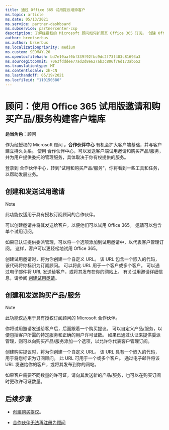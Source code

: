 ```yaml
---
title: 通过 Office 365 试用提议增添客户
ms.topic: article
ms.date: 05/13/2021
ms.service: partner-dashboard
ms.subservice: partnercenter-csp
description: 了解经授权的 Microsoft 顾问如何扩展其 Office 365 订阅。 创建 Office 365 试用邀请并将其发送到客户端购买产品/服务。
author: brentserbus
ms.author: brserbus
ms.localizationpriority: medium
ms.custom: SEOMAY.20
ms.openlocfilehash: bd7e10aaf0bf339f92fbc9dc2f73f403c81693a3
ms.sourcegitcommit: 7063fdddee77ad2d8e627ab3c806f76d173ab652
ms.translationtype: MT
ms.contentlocale: zh-CN
ms.lasthandoff: 05/19/2021
ms.locfileid: "110150380"
---
```

# <a name="advisors-build-your-client-base-with-office-365-trial-invitations-and-purchase-offers"></a>顾问：使用 Office 365 试用版邀请和购买产品/服务构建客户端库


**适当角色**：顾问


作为经授权的 Microsoft 顾问 **，合作伙伴中心** 有机会扩大客户端基础，并与客户建立持久关系。 使用 合作伙伴中心，可以发送客户端试用邀请和购买产品/服务，并为用户提供委托的管理服务，具体取决于你有权提供的服务。

登录到 合作伙伴中心，转到"试用和购买产品/服务"，你将看到一些工具和任务，以帮助发展业务。

## <a name="create-and-send-trial-invitations"></a>创建和发送试用邀请

> [!NOTE]
> 此功能仅适用于具有授权订阅顾问的合作伙伴。

可以创建邀请并将其发送给客户，以便他们可以试用 Office 365。 邀请可以包含单个试用订阅。

如果已认证提供委派管理，可以将一个选项添加到试用邀请中，以代表客户管理订阅。 这样，客户可以更轻松地试用 Office 365。

创建试用邀请时，将为你创建一个自定义 URL。 该 URL 包含一个嵌入的代码，该代码将你标识为订阅顾问。 可以将此 URL 用于一个客户或多个客户。 可以通过电子邮件将 URL 发送给客户，或将其发布在你的网站上。
有关试用邀请详细信息，请参阅 [创建试用邀请](advisors-create-a-trial-invitation.md)。

## <a name="create-and-send-purchase-offers"></a>创建和发送购买产品/服务

> [!NOTE]
> 此功能仅适用于具有授权订阅顾问的 Microsoft 合作伙伴。

你将试用邀请发送给客户后，后面跟着一个购买提议。 可以自定义产品/服务，以便包括客户所需的特定服务和正确的用户许可证数。 如果已通过认证来提供委派管理，则可以向购买产品/服务添加一个选项，以允许你代表客户管理订阅。

创建购买提议时，将为你创建一个自定义 URL。 该 URL 具有一个嵌入的代码，用于将您标识为订阅顾问。 此 URL 可用于一个或多个客户。 通过电子邮件将该 URL 发送给你的客户，或将其发布到你的网站。

如果客户需要不同数量的许可证，请向其发送新的产品/服务，也可以在购买订阅时更改许可证数量。

## <a name="next-steps"></a>后续步骤

- [创建购买提议](advisor-create-a-purchase-offer.md)。

- [合作伙伴无法再注册为顾问](advisors-no-csp.md)
